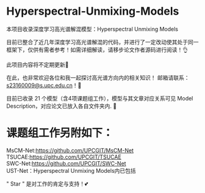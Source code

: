 # Hyperspectral-Unmixing-Models
本项目收录深度学习高光谱解混模型：Hyperspectral Unmixing Models

目前已整合了近几年深度学习高光谱解混的代码，并进行了一定改动使其处于同一框架下，仅供有需者参考！如需详细解读，请移步论文作者源码进行阅读！👌

此项目内容将不定期更新🤞

在此，也非常欢迎各位和我一起探讨高光谱方向内的相关知识！ 邮箱请联系：s23160009@s.upc.edu.cn！🤝

目前已收录 21 个模型（含4项课题组工作），模型与其文章对应关系可见 Model Description，对应论文已放入各自文件夹内. 🥳

# 课题组工作另附如下：
MsCM-Net:https://github.com/UPCGIT/MsCM-Net  
TSUCAE:https://github.com/UPCGIT/TSUCAE  
SWC-Net:https://github.com/UPCGIT/SWC-Net  
UST-Net：Hyperspectral Unmixing Models内已包括  

" Star " 是对工作的肯定与支持！💕
